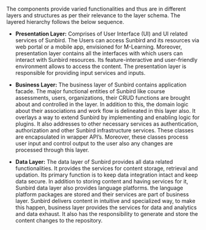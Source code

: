 The components provide varied functionalities and thus are in different layers and structures as per their relevance to the layer schema. The layered hierarchy follows the below sequence.

+ **Presentation Layer:** Comprises of User Interface (UI) and UI related services of Sunbird. The Users can access Sunbird and its resources via web portal or a mobile app, envisioned for M-Learning. Moreover, presentation layer contains all the interfaces with which users can interact with Sunbird resources. Its feature-interactive and user-friendly environment allows to access the content. The presentation layer is responsible for providing input services and inputs.

+ **Business Layer:** The business layer of Sunbird contains application facade. The major functional entities of Sunbird like course assessments, users, organizations, their CRUD functions are brought about and controlled in the layer. In addition to this, the domain logic about their associations and work flow is delineated in this layer also. It overlays a way to extend Sunbird by implementing and enabling logic for plugins. It also addresses to other necessary services as authentication, authorization and other Sunbird infrastructure services. These classes are encapsulated in wrapper API’s. Moreover, these classes process user input and control output to the user also any changes are processed through this layer.

+ **Data Layer:** The data layer of Sunbird provides all data related functionalities. It provides the services for content storage, retrieval and updation. Its primary function is to keep data integration intact and keep data secure. In addition to storing content and having services for it, Sunbird data layer also provides language platforms. the language platform packages are stored and their services are part of business layer. Sunbird delivers content in intuitive and specialized way, to make this happen, business layer provides the services for data and analytics and data exhaust. It also has the responsibility to generate and store the content changes to the repository.
